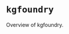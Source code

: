 # `kgfoundry`

Overview of kgfoundry.

<!-- START doctoc generated TOC please keep comment here to allow auto update -->
<!-- END doctoc generated TOC please keep comment here to allow auto update -->
<!-- agent:readme v1 sha:47722a9714a8f78361b16ace021e51eb9b0a1e18 content:c3e7a2e433b2 -->
